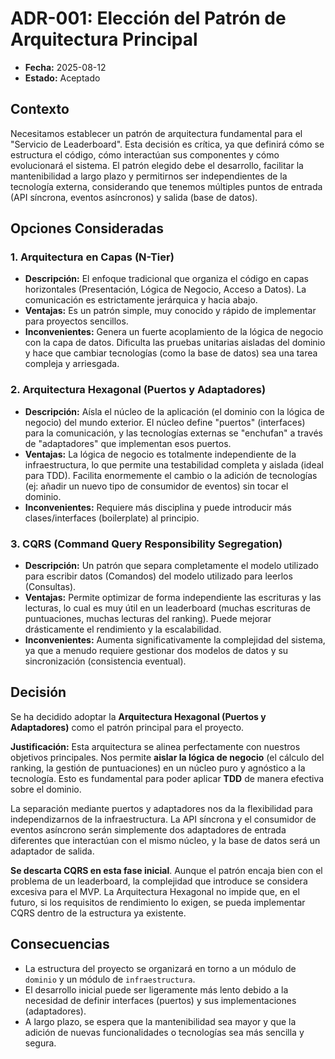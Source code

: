 # ADR-001: Elección del Patrón de Arquitectura Principal

- **Fecha:** 2025-08-12
- **Estado:** Aceptado

## Contexto

Necesitamos establecer un patrón de arquitectura fundamental para el "Servicio de Leaderboard". Esta decisión es crítica, ya que definirá cómo se estructura el código, cómo interactúan sus componentes y cómo evolucionará el sistema. El patrón elegido debe el desarrollo, facilitar la mantenibilidad a largo plazo y permitirnos ser independientes de la tecnología externa, considerando que tenemos múltiples puntos de entrada (API síncrona, eventos asíncronos) y salida (base de datos).

## Opciones Consideradas

### 1. Arquitectura en Capas (N-Tier)
- **Descripción:** El enfoque tradicional que organiza el código en capas horizontales (Presentación, Lógica de Negocio, Acceso a Datos). La comunicación es estrictamente jerárquica y hacia abajo.
- **Ventajas:** Es un patrón simple, muy conocido y rápido de implementar para proyectos sencillos.
- **Inconvenientes:** Genera un fuerte acoplamiento de la lógica de negocio con la capa de datos. Dificulta las pruebas unitarias aisladas del dominio y hace que cambiar tecnologías (como la base de datos) sea una tarea compleja y arriesgada.

### 2. Arquitectura Hexagonal (Puertos y Adaptadores)
- **Descripción:** Aísla el núcleo de la aplicación (el dominio con la lógica de negocio) del mundo exterior. El núcleo define "puertos" (interfaces) para la comunicación, y las tecnologías externas se "enchufan" a través de "adaptadores" que implementan esos puertos.
- **Ventajas:** La lógica de negocio es totalmente independiente de la infraestructura, lo que permite una testabilidad completa y aislada (ideal para TDD). Facilita enormemente el cambio o la adición de tecnologías (ej: añadir un nuevo tipo de consumidor de eventos) sin tocar el dominio.
- **Inconvenientes:** Requiere más disciplina y puede introducir más clases/interfaces (boilerplate) al principio.

### 3. CQRS (Command Query Responsibility Segregation)
- **Descripción:** Un patrón que separa completamente el modelo utilizado para escribir datos (Comandos) del modelo utilizado para leerlos (Consultas).
- **Ventajas:** Permite optimizar de forma independiente las escrituras y las lecturas, lo cual es muy útil en un leaderboard (muchas escrituras de puntuaciones, muchas lecturas del ranking). Puede mejorar drásticamente el rendimiento y la escalabilidad.
- **Inconvenientes:** Aumenta significativamente la complejidad del sistema, ya que a menudo requiere gestionar dos modelos de datos y su sincronización (consistencia eventual).

## Decisión

Se ha decidido adoptar la **Arquitectura Hexagonal (Puertos y Adaptadores)** como el patrón principal para el proyecto.

**Justificación:**
Esta arquitectura se alinea perfectamente con nuestros objetivos principales. Nos permite **aislar la lógica de negocio** (el cálculo del ranking, la gestión de puntuaciones) en un núcleo puro y agnóstico a la tecnología. Esto es fundamental para poder aplicar **TDD** de manera efectiva sobre el dominio.

La separación mediante puertos y adaptadores nos da la flexibilidad para independizarnos de la infraestructura. La API síncrona y el consumidor de eventos asíncrono serán simplemente dos adaptadores de entrada diferentes que interactúan con el mismo núcleo, y la base de datos será un adaptador de salida.

**Se descarta CQRS en esta fase inicial**. Aunque el patrón encaja bien con el problema de un leaderboard, la complejidad que introduce se considera excesiva para el MVP. La Arquitectura Hexagonal no impide que, en el futuro, si los requisitos de rendimiento lo exigen, se pueda implementar CQRS dentro de la estructura ya existente.

## Consecuencias

* La estructura del proyecto se organizará en torno a un módulo de `dominio` y un módulo de `infraestructura`.
* El desarrollo inicial puede ser ligeramente más lento debido a la necesidad de definir interfaces (puertos) y sus implementaciones (adaptadores).
* A largo plazo, se espera que la mantenibilidad sea mayor y que la adición de nuevas funcionalidades o tecnologías sea más sencilla y segura.
